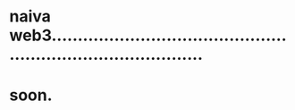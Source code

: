 # naiva web3..................................................................................
# soon.
